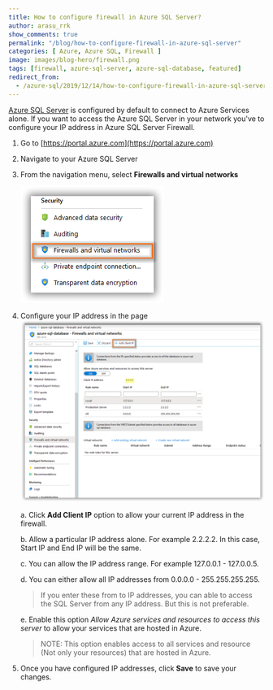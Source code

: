 ```yaml
---
title: How to configure firewall in Azure SQL Server?
author: arasu_rrk
show_comments: true
permalink: "/blog/how-to-configure-firewall-in-azure-sql-server"
categories: [ Azure, Azure SQL, Firewall ]
image: images/blog-hero/firewall.png
tags: [firewall, azure-sql-server, azure-sql-database, featured]
redirect_from:
  - /azure-sql/2019/12/14/how-to-configure-firewall-in-azure-sql-server
---
```


[Azure SQL Server](https://azure.microsoft.com/en-us/services/sql-database) is configured by default to connect to Azure Services alone. If you want to access the Azure SQL Server in your network you've to configure your IP address in Azure SQL Server Firewall.

1. Go to [https://portal.azure.com](https://portal.azure.com)

2. Navigate to your Azure SQL Server

3. From the navigation menu, select **Firewalls and virtual networks**

   ![](/images/azure/sql-server/azure-sql-firewall.png)

4. Configure your IP address in the page
   ![](/images/azure/sql-server/azure-sql-firewall-settings.png)


   a. Click **Add Client IP** option to allow your current IP address in the firewall. 

   b. Allow a particular IP address alone. For example 2.2.2.2. In this case, Start IP and End IP will be the same.

   c. You can allow the IP address range. For example 127.0.0.1 - 127.0.0.5. 

   d. You can either allow all IP addresses from 0.0.0.0 - 255.255.255.255.
      > If you enter these from to IP addresses, you can able to access the SQL Server from any IP address. But this is not preferable.

   e. Enable this option *Allow Azure services and resources to access this server* to allow your services that are hosted in Azure. 
      > NOTE: This option enables access to all services and resource (Not only your resources) that are hosted in Azure. 

5. Once you have configured IP addresses, click **Save** to save your changes.
